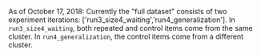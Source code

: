 As of October 17, 2018: Currently the "full dataset" consists of two experiment iterations: ['run3_size4_waiting','run4_generalization']. In `run3_size4_waiting`, both repeated and control items come from the same cluster. In `run4_generalization`, the control items come from a different cluster.